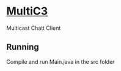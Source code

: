 # [MultiC3](https://github.com/DanielGrenehed/MultiC3)
Multicast Chatt Client

## Running
Compile and run Main.java in the src folder